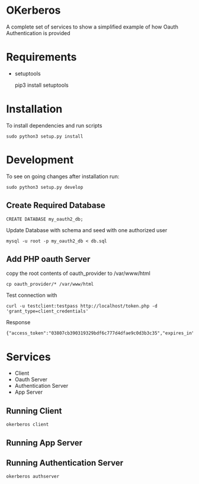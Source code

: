 # OKerberos
A complete set of services to show a simplified example of how Oauth Authentication
is provided

# Requirements

 - setuptools


    pip3 install setuptools



# Installation
 To install dependencies and run scripts

    sudo python3 setup.py install
   # Development
   To see on going changes after installation run:


    sudo python3 setup.py develop

## Create Required Database

    CREATE DATABASE my_oauth2_db;

Update Database with schema and seed with one authorized user

    mysql -u root -p my_oauth2_db < db.sql

## Add PHP oauth Server

copy the root contents of oauth_provider to /var/www/html

    cp oauth_provider/* /var/www/html

Test connection with

    curl -u testclient:testpass http://localhost/token.php -d 'grant_type=client_credentials'
 
Response
    
    {"access_token":"03807cb390319329bdf6c777d4dfae9c0d3b3c35","expires_in":3600,"token_type":"bearer","scope":null}

# Services

 - Client
 - Oauth Server
 - Authentication Server
 - App Server

## Running Client


    okerberos client


## Running App Server

## Running Authentication Server


    okerberos authserver
